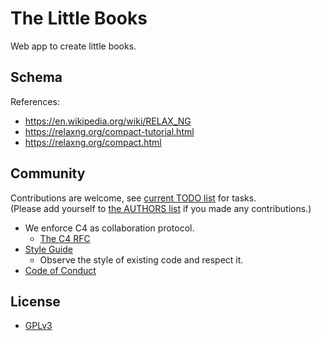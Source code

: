 # The Little Books

Web app to create little books.

## Schema

References:
- https://en.wikipedia.org/wiki/RELAX_NG
- https://relaxng.org/compact-tutorial.html
- https://relaxng.org/compact.html

## Community

Contributions are welcome, see [current TODO list](TODO.md) for tasks. <br>
(Please add yourself to [the AUTHORS list](AUTHORS) if you made any contributions.)

- We enforce C4 as collaboration protocol.
  - [The C4 RFC](https://rfc.zeromq.org/spec:42/C4)
- [Style Guide](STYLE-GUIDE.md)
  - Observe the style of existing code and respect it.
- [Code of Conduct](CODE-OF-CONDUCT.md)

## License

- [GPLv3](LICENSE)
